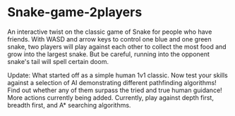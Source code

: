 # Snake-game-2players
An interactive twist on the classic game of Snake for people who have friends. With WASD and arrow keys to control one blue and one green snake, two players will play against each other to collect the most food and grow into the largest snake. But be careful, running into the opponent snake's tail will spell certain doom.

Update: What started off as a simple human 1v1 classic. Now test your skills against a selection of AI demonstrating different pathfinding algorithms! Find out whether any of them surpass the tried and true human guidance! More actions currently being added. Currently, play against depth first, breadth first, and A* searching algorithms.
